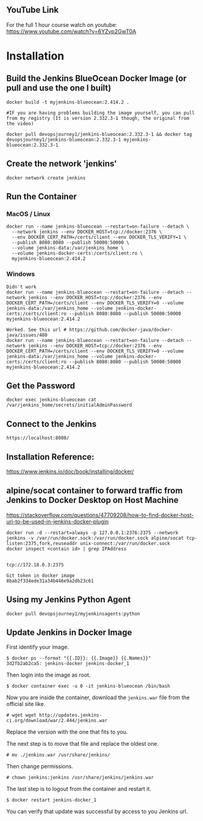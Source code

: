 
## YouTube Link
For the full 1 hour course watch on youtube:
https://www.youtube.com/watch?v=6YZvp2GwT0A

# Installation
## Build the Jenkins BlueOcean Docker Image (or pull and use the one I built)
```
docker build -t myjenkins-blueocean:2.414.2 .

#IF you are having problems building the image yourself, you can pull from my registry (It is version 2.332.3-1 though, the original from the video)

docker pull devopsjourney1/jenkins-blueocean:2.332.3-1 && docker tag devopsjourney1/jenkins-blueocean:2.332.3-1 myjenkins-blueocean:2.332.3-1
```

## Create the network 'jenkins'
```
docker network create jenkins
```

## Run the Container
### MacOS / Linux
```
docker run --name jenkins-blueocean --restart=on-failure --detach \
  --network jenkins --env DOCKER_HOST=tcp://docker:2376 \
  --env DOCKER_CERT_PATH=/certs/client --env DOCKER_TLS_VERIFY=1 \
  --publish 8080:8080 --publish 50000:50000 \
  --volume jenkins-data:/var/jenkins_home \
  --volume jenkins-docker-certs:/certs/client:ro \
  myjenkins-blueocean:2.414.2
```

### Windows
```
Didn't work
docker run --name jenkins-blueocean --restart=on-failure --detach --network jenkins --env DOCKER_HOST=tcp://docker:2376 --env DOCKER_CERT_PATH=/certs/client --env DOCKER_TLS_VERIFY=0 --volume jenkins-data:/var/jenkins_home --volume jenkins-docker-certs:/certs/client:ro --publish 8080:8080 --publish 50000:50000 myjenkins-blueocean:2.414.2

Worked. See this url # https://github.com/docker-java/docker-java/issues/480
docker run --name jenkins-blueocean --restart=on-failure --detach --network jenkins --env DOCKER_HOST=tcp://docker:2376 --env DOCKER_CERT_PATH=/certs/client --env DOCKER_TLS_VERIFY=0 --volume jenkins-data:/var/jenkins_home --volume jenkins-docker-certs:/certs/client:ro --publish 8080:8080 --publish 50000:50000 myjenkins-blueocean:2.414.2
```

## Get the Password
```
docker exec jenkins-blueocean cat /var/jenkins_home/secrets/initialAdminPassword
```

## Connect to the Jenkins
```
https://localhost:8080/
```

## Installation Reference:
https://www.jenkins.io/doc/book/installing/docker/


## alpine/socat container to forward traffic from Jenkins to Docker Desktop on Host Machine

https://stackoverflow.com/questions/47709208/how-to-find-docker-host-uri-to-be-used-in-jenkins-docker-plugin
```
docker run -d --restart=always -p 127.0.0.1:2376:2375 --network jenkins -v /var/run/docker.sock:/var/run/docker.sock alpine/socat tcp-listen:2375,fork,reuseaddr unix-connect:/var/run/docker.sock 
docker inspect <contain id> | grep IPAddress


tcp://172.18.0.3:2375

Git token in docker image
8bab2f334ede31a34b446e9a2db23c61
```

## Using my Jenkins Python Agent
```
docker pull devopsjourney1/myjenkinsagents:python
```

## Update Jenkins in Docker Image
First identify your image.
```console
$ docker ps --format "{{.ID}}: {{.Image}} {{.Names}}"
3d2fb2ab2ca5: jenkins-docker jenkins-docker_1
```

Then login into the image as root.
```console
$ docker container exec -u 0 -it jenkins-blueocean /bin/bash
```

Now you are inside the container, download the `jenkins.war` file from the official site like.
```console
# wget wget http://updates.jenkins-ci.org/download/war/2.444/jenkins.war
```

Replace the version with the one that fits to you.

The next step is to move that file and replace the oldest one.
```console
# mv ./jenkins.war /usr/share/jenkins/
```

Then change permissions.
```console
# chown jenkins:jenkins /usr/share/jenkins/jenkins.war
```

The last step is to logout from the container and restart it.
```console
$ docker restart jenkins-docker_1
```

You can verify that update was successful by access to you Jenkins url.

